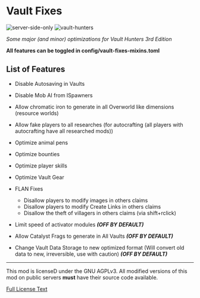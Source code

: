 # Vault Fixes
![server-side-only](https://img.shields.io/badge/environment-server-orangered?style=flat-square)
![vault-hunters](https://img.shields.io/badge/vault_hunters-3.12.4-blue)

*Some major (and minor) optimizations for Vault Hunters 3rd Edition*

**All features can be toggled in config/vault-fixes-mixins.toml**

## List of Features
- Disable Autosaving in Vaults
- Disable Mob AI from ISpawners
- Allow chromatic iron to generate in all Overworld like dimensions (resource worlds)
- Allow fake players to all researches (for autocrafting (all players with autocrafting have all researched mods))
- Optimize animal pens
- Optimize bounties
- Optimize player skills
- Optimize Vault Gear
- FLAN Fixes
    - Disallow players to modify images in others claims
    - Disallow players to modify Create Links in others claims
    - Disallow the theft of villagers in others claims (via shift+rclick)

- Limit speed of activator modules ***(OFF BY DEFAULT)***
- Allow Catalyst Frags to generate in All Vaults ***(OFF BY DEFAULT)***
- Change Vault Data Storage to new optimized format (Will convert old data to new, irreversible, use with caution) ***(OFF BY DEFAULT)***


---
This mod is licenseD under the GNU AGPLv3. All modified versions of this mod on public servers **must** have their source code available.

[Full License Text](LICENSE)